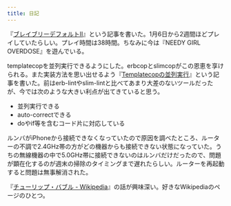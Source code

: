```yaml
---
title: 日記
---
```


『[ブレイブリーデフォルトII](/articles/2022-01-22-bravely-default-2)』という記事を書いた。1月6日から2週間ほどプレイしていたらしい。プレイ時間は38時間。ちなみに今は『NEEDY GIRL OVERDOSE』を遊んでいる。

templatecopを並列実行できるようにした。erbcopとslimcopがこの恩恵を享けられる。また実装方法を思い出せるよう『[Templatecopの並列実行](/articles/2022-01-22-templatecop-in-parallel)』という記事を書いた。前はerb-lintやslim-lintと比べてあまり大差のないツールだったが、今では次のような大きい利点が出てきていると思う。

- 並列実行できる
- auto-correctできる
- doやif等を含むコード片に対応している

ルンバがiPhoneから接続できなくなっていたので原因を調べたところ、ルーターの不調で2.4GHz帯の方がどの機器からも接続できない状態になっていた。うちの無線機器の中で5.0GHz帯に接続できないのはルンバだけだったので、問題が顕在化するのが週末の掃除のタイミングまで遅れたらしい。ルーターを再起動すると問題は無事解消された。

『[チューリップ・バブル - Wikipedia](https://ja.wikipedia.org/wiki/%E3%83%81%E3%83%A5%E3%83%BC%E3%83%AA%E3%83%83%E3%83%97%E3%83%BB%E3%83%90%E3%83%96%E3%83%AB)』の話が興味深い。好きなWikipediaのページのひとつ。
